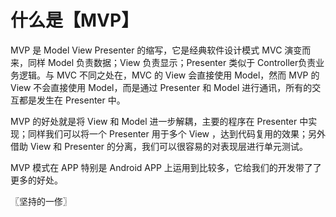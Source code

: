 # 什么是【MVP】
MVP 是 Model View Presenter 的缩写，它是经典软件设计模式 MVC 演变而来，同样 Model 负责数据；View 负责显示；Presenter 类似于 Controller负责业务逻辑。与 MVC 不同之处在，MVC 的 View 会直接使用 Model，然而 MVP 的 View 不会直接使用 Model，而是通过 Presenter 和 Model 进行通讯，所有的交互都是发生在 Presenter 中。

MVP 的好处就是将 View 和 Model 进一步解耦，主要的程序在 Presenter 中实现；同样我们可以将一个 Presenter 用于多个 View ，达到代码复用的效果；另外借助 View 和 Presenter 的分离，我们可以很容易的对表现层进行单元测试。

MVP 模式在 APP 特别是 Android APP 上运用到比较多，它给我们的开发带了了更多的好处。

〖坚持的一俢〗
